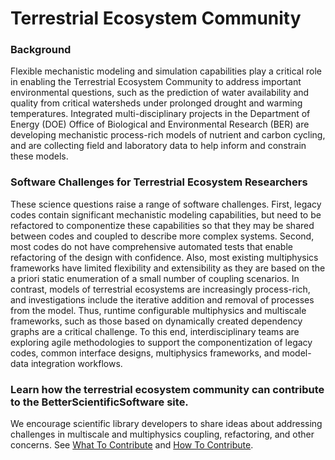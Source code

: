 # Terrestrial Ecosystem Community

### Background 
Flexible mechanistic modeling and simulation capabilities play a critical role in enabling the Terrestrial Ecosystem Community to address important environmental questions, such as the prediction of water availability and quality from critical watersheds under prolonged drought and warming temperatures. Integrated multi-disciplinary projects in the Department of Energy (DOE) Office of Biological and Environmental Research (BER) are developing mechanistic process-rich models of nutrient and carbon cycling, and are collecting field and laboratory data to help inform and constrain these models.  

### Software Challenges for Terrestrial Ecosystem Researchers
These science questions raise a range of software challenges.  First, legacy codes contain significant mechanistic modeling capabilities, but need to be refactored to componentize these capabilities so that they may be shared between codes and coupled to describe more complex systems. Second, most codes do not have comprehensive automated tests that enable refactoring of the design with confidence.  Also, most existing multiphysics frameworks have limited flexibility and extensibility as they are based on the a priori static enumeration of a small number of coupling scenarios.  In contrast, models of terrestrial ecosystems are increasingly process-rich, and investigations include the iterative addition and removal of processes from the model.  Thus, runtime configurable multiphysics and multiscale frameworks, such as those based on dynamically created dependency graphs are a critical challenge. To this end, interdisciplinary teams are exploring agile methodologies to support the componentization of legacy codes, common interface designs, multiphysics frameworks, and model-data integration workflows.

### Learn how the terrestrial ecosystem community can contribute to the BetterScientificSoftware site.
We encourage scientific library developers to share ideas about addressing challenges in multiscale and multiphysics coupling, refactoring, and other concerns.  See [What To Contribute](WhatToContribute.md) and [How To Contribute](HowToContribute.md).
